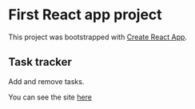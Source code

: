 # First React app project

This project was bootstrapped with [Create React App](https://github.com/facebook/create-react-app).

## Task tracker

Add and remove tasks.

You can see the site [here](https://task-tracker-react-ap.netlify.app/)
